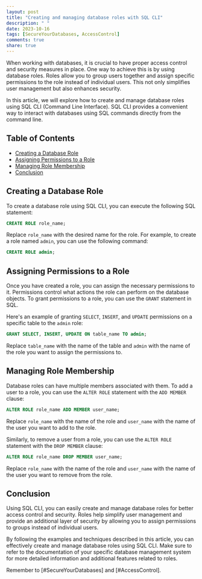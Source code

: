 ```yaml
---
layout: post
title: "Creating and managing database roles with SQL CLI"
description: " "
date: 2023-10-16
tags: [SecureYourDatabases, AccessControl]
comments: true
share: true
---
```


When working with databases, it is crucial to have proper access control and security measures in place. One way to achieve this is by using database roles. Roles allow you to group users together and assign specific permissions to the role instead of individual users. This not only simplifies user management but also enhances security.

In this article, we will explore how to create and manage database roles using SQL CLI (Command Line Interface). SQL CLI provides a convenient way to interact with databases using SQL commands directly from the command line.

## Table of Contents
- [Creating a Database Role](#creating-a-database-role)
- [Assigning Permissions to a Role](#assigning-permissions-to-a-role)
- [Managing Role Membership](#managing-role-membership)
- [Conclusion](#conclusion)

## Creating a Database Role

To create a database role using SQL CLI, you can execute the following SQL statement:

```sql
CREATE ROLE role_name;
```

Replace `role_name` with the desired name for the role. For example, to create a role named `admin`, you can use the following command:

```sql
CREATE ROLE admin;
```

## Assigning Permissions to a Role

Once you have created a role, you can assign the necessary permissions to it. Permissions control what actions the role can perform on the database objects. To grant permissions to a role, you can use the `GRANT` statement in SQL.

Here's an example of granting `SELECT`, `INSERT`, and `UPDATE` permissions on a specific table to the `admin` role:

```sql
GRANT SELECT, INSERT, UPDATE ON table_name TO admin;
```

Replace `table_name` with the name of the table and `admin` with the name of the role you want to assign the permissions to.

## Managing Role Membership

Database roles can have multiple members associated with them. To add a user to a role, you can use the `ALTER ROLE` statement with the `ADD MEMBER` clause:

```sql
ALTER ROLE role_name ADD MEMBER user_name;
```

Replace `role_name` with the name of the role and `user_name` with the name of the user you want to add to the role.

Similarly, to remove a user from a role, you can use the `ALTER ROLE` statement with the `DROP MEMBER` clause:

```sql
ALTER ROLE role_name DROP MEMBER user_name;
```

Replace `role_name` with the name of the role and `user_name` with the name of the user you want to remove from the role.

## Conclusion

Using SQL CLI, you can easily create and manage database roles for better access control and security. Roles help simplify user management and provide an additional layer of security by allowing you to assign permissions to groups instead of individual users.

By following the examples and techniques described in this article, you can effectively create and manage database roles using SQL CLI. Make sure to refer to the documentation of your specific database management system for more detailed information and additional features related to roles. 

Remember to [#SecureYourDatabases] and [#AccessControl].
